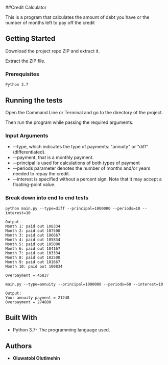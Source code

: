 ##Credit Calculator

This is a program that calculates the amount of debt you have or the 
number of months left to pay off the credit

## Getting Started

Download the project repo ZIP and extract it.

Extract the ZIP file.
### Prerequisites

```
Python 3.7
```


## Running the tests


Open the Command Line or Terminal and go to the directory of the project.

Then run the program while passing the required arguments.

### Input Arguments

* --type, which indicates the type of payments: "annuity" or "diff" (differentiated).
* --payment, that is a monthly payment.
* --principal is used for calculations of both types of payment
* --periods parameter denotes the number of months and/or years needed to repay the credit.
* --interest is specified without a percent sign. Note that it may accept a floating-point value.

### Break down into end to end tests

```
python main.py --type=diff --principal=1000000 --periods=10 --interest=10

Output- 
Month 1: paid out 108334
Month 2: paid out 107500
Month 3: paid out 106667
Month 4: paid out 105834
Month 5: paid out 105000
Month 6: paid out 104167
Month 7: paid out 103334
Month 8: paid out 102500
Month 9: paid out 101667
Month 10: paid out 100834

Overpayment = 45837

```

```
main.py --type=annuity --principal=1000000 --periods=60 --interest=10

Output:
Your annuity payment = 21248
Overpayment = 274880
```



## Built With

* Python 3.7- The programming language used.

## Authors

* **Oluwatobi Olutimehin** 


